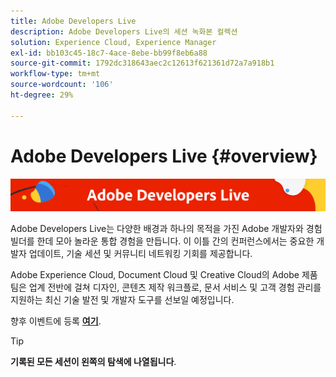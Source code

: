 ```yaml
---
title: Adobe Developers Live
description: Adobe Developers Live의 세션 녹화본 컬렉션
solution: Experience Cloud, Experience Manager
exl-id: bb103c45-18c7-4ace-8ebe-bb99f8eb6a88
source-git-commit: 1792dc318643aec2c12613f621361d72a7a918b1
workflow-type: tm+mt
source-wordcount: '106'
ht-degree: 29%

---
```


# Adobe Developers Live {#overview}

<img alt="Adobe Developers Live" src="assets/adl.png" />

Adobe Developers Live는 다양한 배경과 하나의 목적을 가진 Adobe 개발자와 경험 빌더를 한데 모아 놀라운 통합 경험을 만듭니다. 이 이틀 간의 컨퍼런스에서는 중요한 개발자 업데이트, 기술 세션 및 커뮤니티 네트워킹 기회를 제공합니다.

Adobe Experience Cloud, Document Cloud 및 Creative Cloud의 Adobe 제품 팀은 업계 전반에 걸쳐 디자인, 콘텐츠 제작 워크플로, 문서 서비스 및 고객 경험 관리를 지원하는 최신 기술 발전 및 개발자 도구를 선보일 예정입니다.

향후 이벤트에 등록 **[여기](https://developerevents.adobe.com/)**.

>[!TIP]
>
>**기록된 모든 세션이 왼쪽의 탐색에 나열됩니다**.

<!--

## October 2021

Adobe product teams across Adobe Experience Cloud, Document Cloud and Creative Cloud showcased the latest tech advances and developer tools powering design, content creation workflows, document services and customer experience management across industries.

Check out the all of the other [sessions](2021/october/overview.md) !

<table>
  <tr>
   <td>
      <a href="2021/october/headless.md">
      <img alt="Headless Sites" src="assets/mathias.png"/>
      </a>
      <div>
         <a href="2021/october/headless.md"><strong>Headless Sites</strong></a>         
         <br/><em>with Mathias Siegl, Principal Product Manager, AEM Sites</em>
      </div>
      <p>
        <br/>
         With GraphQL for Content Fragments available for AEM 6.5 and Adobe Experience Manager as a Cloud Service, let's explore how Adobe Experience Manager can be used as a headless CMS.
      </p>
     </td>   
     <td>
      <a href="2021/october/aep-integration.md">
      <img alt="Overview of Adobe Experience Platform integration" src="assets/eric.png"/>
      </a>
      <div>
         <a href="2021/october/aep-integration.md"><strong>Overview of Adobe Experience Platform integration</strong></a>
         <br/><em>with Eric Knee, Principal Enterprise Solution Architect</em>
      </div>
      <p>
        <br/>
         This session will give you an overall view of different ways that Adobe Experience Platform can integrate within your ecosystem and things to consider when planning the integration work.
      </p>
   </td>
   </td>
     <td>
      <a href="2021/october/pdf-services-api.md">
      <img alt="Generating documents and capturing e-signatures in your apps using Adobe Sign API" src="assets/ben.png"/>
      </a>
      <div>
         <a href="2021/october/pdf-services-api.md"><strong>Generating documents and capturing e-signatures in your apps using Adobe Sign API</strong></a>
         <br/><em>with Ben Vanderberg, Principal Developer Evangelist</em>
      </div>
      <p>
        <br/>
         Adobe Document Generation API is a powerful document creation service driven by Microsoft Word templates merged with your data. When combined with Adobe Sign API, developers have an easy way to generate dynamic documents ready to be processed through the Sign workflow.
      </p>
   </td> 
  </tr>
</table>

## February 2021

This two-day conference featured important Adobe Experience Manager developer updates, such as Headless and GraphQL, Adobe Experience Manager as a Cloud Service, technical sessions and community networking opportunities.

Check out the all of the other [sessions](2021/february/overview.md).

<table>
  <tr>
   <td>
      <a href="2021/february/headless-graphql-content-fragments.md">
      <img alt="Headless - GraphQL with Content Fragments" src="assets/jabran.png"/>
      </a>
      <div>
         <a href="2021/february/headless-graphql-content-fragments.md"><strong>Headless - GraphQL with Content Fragments</strong></a>         
         <br/><em>with Jabran Asghar, Sr. Software Engineer</em>
      </div>
      <p>
        <br/>
         Learn about the new headless capabilities with the most recent Content Fragment enhancements. This session will focus on the GraphQL API for AEM Cloud Service.
      </p>
     </td>   
     <td>
      <a href="2021/february/rapid-frontend-devlopment.md">
      <img alt="Frontend Dev - Your future workflow to rapidly build & deploy the frontend of your site." src="assets/gabriel.png"/>
      </a>
      <div>
         <a href="2021/february/rapid-frontend-devlopment.md"><strong>Frontend Dev - Your future workflow to rapidly build & deploy the frontend of your site.</strong></a>
         <br/><em>with Gabriel Walt, Sr. Product Manager</em>
      </div>
      <p>
        <br/>
         Use Site Templates to create new sites in few clicks, and bring back the fun of frontend development with the rapid deployment of frontend assets like CSS&JS.
      </p>
   </td>
   </td>
     <td>
      <a href="2021/february/get-ready-aem-cloud.md">
      <img alt="Get ready for the Cloud Service - Migration best practices" src="assets/andreea.png"/>
      </a>
      <div>
         <a href="2021/february/get-ready-aem-cloud.md"><strong>Get ready for the Cloud Service - Migration best practices</strong></a>
         <br/><em>with Andreea Moise, Sr. Software Engineer</em>
      </div>
      <p>
        <br/>
         Adapting your code base to make it cloud-friendly and bulletproof against future upgrades handled under the hood is key to maximize AEM Cloud Service benefits.
      </p>
   </td>
  </tr>
</table>

-->
